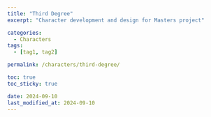 ```yaml
---
title: "Third Degree"
excerpt: "Character development and design for Masters project"

categories:
  - Characters
tags:
  - [tag1, tag2]

permalink: /characters/third-degree/

toc: true
toc_sticky: true

date: 2024-09-10
last_modified_at: 2024-09-10
---
```

